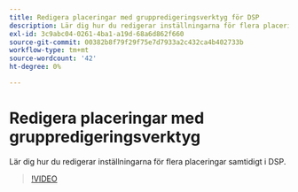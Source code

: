 ```yaml
---
title: Redigera placeringar med gruppredigeringsverktyg för DSP
description: Lär dig hur du redigerar inställningarna för flera placeringar samtidigt.
exl-id: 3c9abc04-0261-4ba1-a19d-68a6d862f660
source-git-commit: 00382b8f79f29f75e7d7933a2c432ca4b402733b
workflow-type: tm+mt
source-wordcount: '42'
ht-degree: 0%

---
```


# Redigera placeringar med gruppredigeringsverktyg

Lär dig hur du redigerar inställningarna för flera placeringar samtidigt i DSP.

>[!VIDEO](https://video.tv.adobe.com/v/339205)

